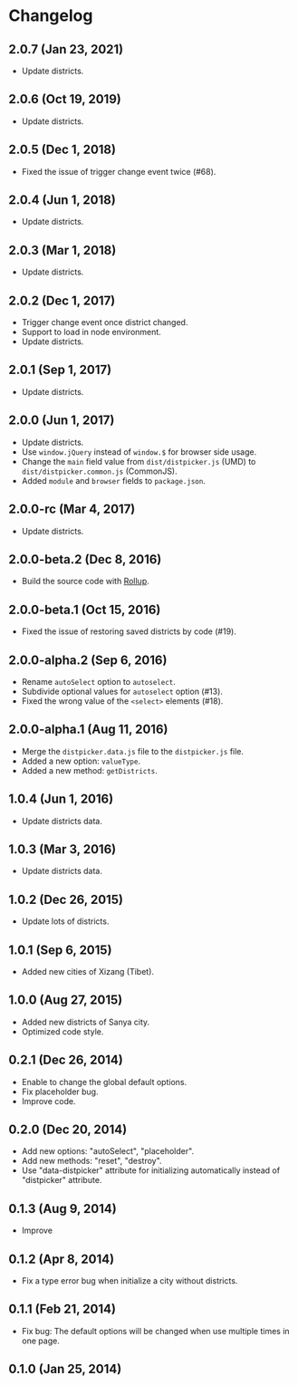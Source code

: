 # Changelog

## 2.0.7 (Jan 23, 2021)

- Update districts.

## 2.0.6 (Oct 19, 2019)

- Update districts.

## 2.0.5 (Dec 1, 2018)

- Fixed the issue of trigger change event twice (#68).

## 2.0.4 (Jun 1, 2018)

- Update districts.

## 2.0.3 (Mar 1, 2018)

- Update districts.

## 2.0.2 (Dec 1, 2017)

- Trigger change event once district changed.
- Support to load in node environment.
- Update districts.

## 2.0.1 (Sep 1, 2017)

- Update districts.

## 2.0.0 (Jun 1, 2017)

- Update districts.
- Use `window.jQuery` instead of `window.$` for browser side usage.
- Change the `main` field value from `dist/distpicker.js` (UMD) to `dist/distpicker.common.js` (CommonJS).
- Added `module` and `browser` fields to `package.json`.

## 2.0.0-rc (Mar 4, 2017)

- Update districts.

## 2.0.0-beta.2 (Dec 8, 2016)

- Build the source code with [Rollup](https://github.com/rollup/rollup).

## 2.0.0-beta.1 (Oct 15, 2016)

- Fixed the issue of restoring saved districts by code (#19).

## 2.0.0-alpha.2 (Sep 6, 2016)

- Rename `autoSelect` option to `autoselect`.
- Subdivide optional values for `autoselect` option (#13).
- Fixed the wrong value of the `<select>` elements (#18).

## 2.0.0-alpha.1 (Aug 11, 2016)

- Merge the `distpicker.data.js` file to the `distpicker.js` file.
- Added a new option: `valueType`.
- Added a new method: `getDistricts`.

## 1.0.4 (Jun 1, 2016)

- Update districts data.

## 1.0.3 (Mar 3, 2016)

- Update districts data.

## 1.0.2 (Dec 26, 2015)

- Update lots of districts.

## 1.0.1 (Sep 6, 2015)

- Added new cities of Xizang (Tibet).

## 1.0.0 (Aug 27, 2015)

- Added new districts of Sanya city.
- Optimized code style.

## 0.2.1 (Dec 26, 2014)

- Enable to change the global default options.
- Fix placeholder bug.
- Improve code.

## 0.2.0 (Dec 20, 2014)

- Add new options: "autoSelect", "placeholder".
- Add new methods: "reset", "destroy".
- Use "data-distpicker" attribute for initializing automatically instead of "distpicker" attribute.

## 0.1.3 (Aug 9, 2014)

- Improve

## 0.1.2 (Apr 8, 2014)

- Fix a type error bug when initialize a city without districts.

## 0.1.1 (Feb 21, 2014)

- Fix bug: The default options will be changed when use multiple times in one page.

## 0.1.0 (Jan 25, 2014)

